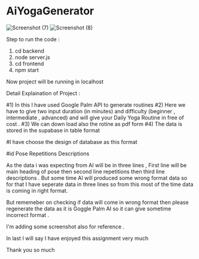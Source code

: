 # AiYogaGenerator
![Screenshot (7)](https://github.com/SankalpGupta2001/AiYogaGenerator/assets/83775048/71c9cd55-41b0-400e-9eeb-c9bebf1bf78b)
![Screenshot (8)](https://github.com/SankalpGupta2001/AiYogaGenerator/assets/83775048/44cacdc4-e9d0-4b0f-84e0-fbe4b22f97eb)

Step to run the code : 

1) cd backend
2) node server.js
3) cd frontend
4) npm start

Now project will be running in localhost 

Detail Explaination of Project : 


#1) In this I have used Google Palm API to generate routines
#2) Here we have to give two input duration (in minutes) and difficulty (beginner , intermediate , advanced) and will give your Daily Yoga Routine in free of cost .
#3) We can down load also  the rotine as pdf form
#4) The data is stored in the supabase in table format

#I have choose the design of database as this format

#id                    Pose                       Repetitions                 Descriptions 


As the data i was expecting from AI will be in three lines , First line will be main heading of pose then second line repetitions then third line descriptions . But some time AI will produced some wrong format data so for that I have seperate data in three lines so from this most of the time data is coming in right format.

But rememeber on checking if data will come in wrong format then please regenerate the data as it is Goggle Palm AI so it can give sometime incorrect format . 

I'm adding some screenshot also for reference . 

In last I will say I have enjoyed this assignment very much 

Thank you so much

